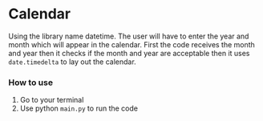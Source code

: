 # Calendar

Using the library name datetime. The user will have to enter the year and month which will appear in the calendar. First the code receives the month and year then it checks if the month and year are acceptable then it uses `date.timedelta` to lay out the calendar.

### How to use

1. Go to your terminal
2. Use python `main.py` to run the code
